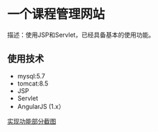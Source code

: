 # 一个课程管理网站
描述：使用JSP和Servlet，已经具备基本的使用功能。

## 使用技术
* mysql:5.7
* tomcat:8.5
* JSP
* Servlet
* AngularJS (1.x）

[实现功能部分截图](https://github.com/treeandgrass/course/tree/master/%E9%A1%B5%E9%9D%A2%E6%88%AA%E5%9B%BE)
